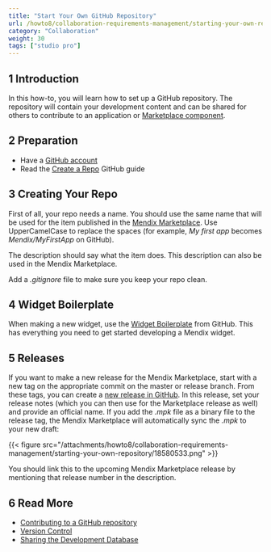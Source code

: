 ```yaml
---
title: "Start Your Own GitHub Repository"
url: /howto8/collaboration-requirements-management/starting-your-own-repository/
category: "Collaboration"
weight: 30
tags: ["studio pro"]
---
```


## 1 Introduction

In this how-to, you will learn how to set up a GitHub repository. The repository will contain your development content and can be shared for others to contribute to an application or [Marketplace component](/appstore/general/share-app-store-content/).

## 2 Preparation

* Have a [GitHub account](https://github.com/join)
* Read the [Create a Repo](https://help.github.com/articles/create-a-repo) GitHub guide

## 3 Creating Your Repo

First of all, your repo needs a name. You should use the same name that will be used for the item published in the [Mendix Marketplace](https://marketplace.mendix.com/). Use UpperCamelCase to replace the spaces (for example, *My first app* becomes *Mendix/MyFirstApp* on GitHub).

The description should say what the item does. This description can also be used in the Mendix Marketplace.

Add a *.gitignore* file to make sure you keep your repo clean.

## 4 Widget Boilerplate

When making a new widget, use the [Widget Boilerplate](https://github.com/mendix/AppStoreWidgetBoilerplate) from GitHub. This has everything you need to get started developing a Mendix widget.

## 5 Releases

If you want to make a new release for the Mendix Marketplace, start with a new tag on the appropriate commit on the master or release branch. From these tags, you can create a [new release in GitHub](https://help.github.com/articles/creating-releases). In this release, set your release notes (which you can then use for the Marketplace release as well) and provide an official name. If you add the *.mpk* file as a binary file to the release tag, the Mendix Marketplace will automatically sync the *.mpk* to your new draft:

{{< figure src="/attachments/howto8/collaboration-requirements-management/starting-your-own-repository/18580533.png" >}}

You should link this to the upcoming Mendix Marketplace release by mentioning that release number in the description.

## 6 Read More

* [Contributing to a GitHub repository](/howto8/collaboration-requirements-management/contribute-to-a-github-repository/)
* [Version Control](/refguide8/version-control/)
* [Sharing the Development Database](/howto8/collaboration-requirements-management/sharing-the-development-database/)
